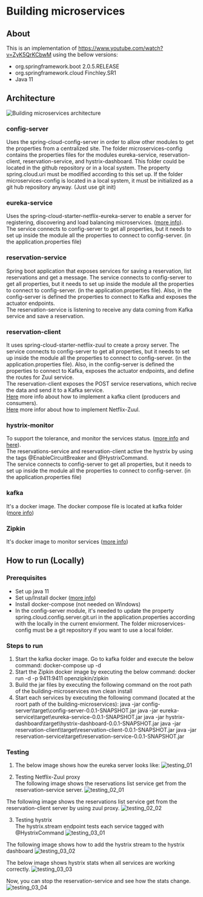 # Building microservices

## About
This is an implementation of https://www.youtube.com/watch?v=ZyK5QrKCbwM using the bellow versions:
- org.springframework.boot 2.0.5.RELEASE
- org.springframework.cloud Finchley.SR1
- Java 11

## Architecture
![Building microservices architecture](https://github.com/danielcasique/building-microservices/blob/master/images/building-microservices.png?raw=true)

### config-server
Uses the spring-cloud-config-server in order to allow other modules to get the properties from a centralized site.
The folder microservices-config contains the properties files for the modules eureka-service, reservation-client, reservation-service, and hystrix-dashboard. This folder could be located in the github repository or in a local system. The property spring.cloud.uri must be modified according to this set up. If the folder microservices-config is located in a local system, it must be initialized as a git hub repository anyway. (Just use git init)

### eureka-service
Uses the spring-cloud-starter-netflix-eureka-server to enable a server for registering, discovering and load balancing microservices. ([more info](https://spring.io/guides/gs/service-registration-and-discovery/)). <br />
The service connects to config-server to get all properties, but it needs to set up inside the module all the properties to connect to config-server. (in the application.properties file)

### reservation-service
Spring boot application that exposes services for saving a reservation, list reservations and get a message. The service connects to config-server to get all properties, but it needs to set up inside the module all the properties to connect to config-server. (in the application.properties file). Also, in the config-server is defined the properties to connect to Kafka and exposes the actuator endpoints. <br />
The reservation-service is listening to receive any data coming from Kafka service and save a reservation.

### reservation-client
It uses spring-cloud-starter-netflix-zuul to create a proxy server. The service connects to config-server to get all properties, but it needs to set up inside the module all the properties to connect to config-server. (in the application.properties file). Also, in the config-server is defined the properties to connect to Kafka, exposes the actuator endpoints, and define the routes for Zuul service. <br /> 
The reservation-client exposes the POST service reservations, which recive the data and send it to a Kafka service. <br />
[Here](https://ricardogeek.com/microservicios-en-tiempo-real-con-kafka-y-spring-cloud/) more info about how to implement a kafka client (producers and consumers). <br />
[Here](https://medium.com/@malindudilshan389/api-gateway-with-spring-cloud-netflix-zuul-f207905fbe2b) more infor about how to implement Netflix-Zuul.

### hystrix-monitor
To support the tolerance, and monitor the services status. ([more info](https://www.baeldung.com/spring-cloud-netflix-hystrix) and [here](https://programmer.group/simple-example-of-using-hystrix-in-spring-cloud-spring-cloud-learning-note-6.html)). <br />
The reservations-service and reservation-client active the hystrix by using the tags @EnableCircuitBreaker and @HystrixCommand. <br />
The service connects to config-server to get all properties, but it needs to set up inside the module all the properties to connect to config-server. (in the application.properties file)

### kafka
It's a docker image. The docker compose file is located at kafka folder ([more info](https://zipkin.io/pages/quickstart.html))

### Zipkin
It's docker image to monitor services ([more info](https://zipkin.io/pages/quickstart.html))

## How to run (Locally)
### Prerequisites
- Set up java 11
- Set up/Install docker ([more info](https://docs.docker.com/desktop/))
- Install docker-compose (not needed on Windows)
- In the config-server module, it's needed to update the property spring.cloud.config.server.git.uri in the application.properties according with the locally in the current enviorment. The folder microservices-config must be a git repository if you want to use a local folder.

### Steps to run
1. Start the kafka docker image. Go to kafka folder and execute the below command:
docker-compose up -d
2. Start the Zipkin docker image by executing the below command:
docker run -d -p 9411:9411 openzipkin/zipkin
3. Build the jar files by executing the following command on the root path of the building-microservices
mvn clean install
4. Start each services by executing the following command (located at the roort path of the building-microservices):
java -jar config-server\target\config-server-0.0.1-SNAPSHOT.jar
java -jar eureka-service\target\eureka-service-0.0.1-SNAPSHOT.jar
java -jar hystrix-dashboard\target\hystrix-dashboard-0.0.1-SNAPSHOT.jar
java -jar reservation-client\target\reservation-client-0.0.1-SNAPSHOT.jar
java -jar reservation-service\target\reservation-service-0.0.1-SNAPSHOT.jar

### Testing
1. The below image shows how the eureka server looks like:
![testing_01](https://github.com/danielcasique/building-microservices/blob/master/images/eureka_server.png)

2. Testing Netflix-Zuul proxy <br />
The following image shows the reservations list service get from the reservation-service server.
![testing_02_01](https://github.com/danielcasique/building-microservices/blob/master/images/zuul_01.png)

The following image shows the reservations list service get from the reservation-client server by using zuul proxy.
![testing_02_02](https://github.com/danielcasique/building-microservices/blob/master/images/zuul_02.png)

3. Testing hystrix  <br />
The hystrix.stream endpoint tests each service tagged with  @HystrixCommand
![testing_03_01](https://github.com/danielcasique/building-microservices/blob/master/images/hystrix01.png)

The following image shows how to add the hystrix stream to the hystrix dashboard
![testing_03_02](https://github.com/danielcasique/building-microservices/blob/master/images/hystrix02.png)

The below image shows hystrix stats when all services are working correctly.
![testing_03_03](https://github.com/danielcasique/building-microservices/blob/master/images/hystrix03.png)

Now, you can stop the reservation-service and see how the stats change.
![testing_03_04](https://github.com/danielcasique/building-microservices/blob/master/images/hystrix04.png)
